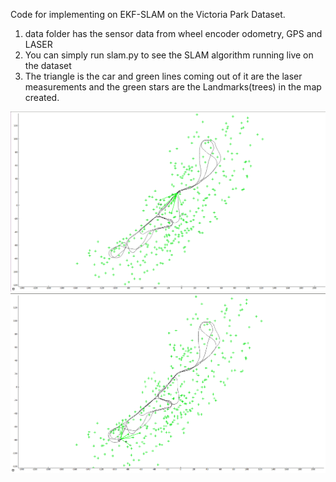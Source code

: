 Code for implementing on EKF-SLAM on the Victoria Park Dataset.

1) data folder has the sensor data from wheel encoder odometry, GPS and LASER
2) You can simply run slam.py to see the SLAM algorithm running live on the dataset
3) The triangle is the car and green lines coming out of it are the laser measurements and the green stars are the Landmarks(trees) in the map created.

![alt text](fig-1.png)
![alt text](fig-2.png)

